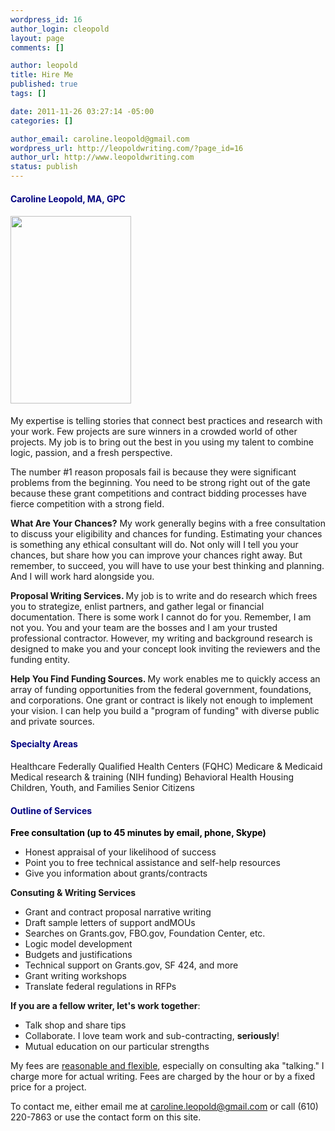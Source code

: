 ```yaml
--- 
wordpress_id: 16
author_login: cleopold
layout: page
comments: []

author: leopold
title: Hire Me
published: true
tags: []

date: 2011-11-26 03:27:14 -05:00
categories: []

author_email: caroline.leopold@gmail.com
wordpress_url: http://leopoldwriting.com/?page_id=16
author_url: http://www.leopoldwriting.com
status: publish
---
```

<h4 style="text-align: left;"><strong><span style="color: #000080;">Caroline Leopold, MA, GPC</span></strong></h4>
<h4 style="text-align: left;"><a href="http://leopoldwriting.com/wp-content/uploads/2011/11/prettyme1.jpg"><img class="alignright size-medium wp-image-430" title="prettyme" src="http://leopoldwriting.com/wp-content/uploads/2011/11/prettyme1-193x300.jpg" alt="" width="193" height="300" /></a></h4>
My expertise is telling stories that connect best practices and research with your work. Few projects are sure winners in a crowded world of other projects. My job is to bring out the best in you using my talent to combine logic, passion, and a fresh perspective.

The number #1 reason proposals fail is because they were significant problems from the beginning. You need to be strong right out of the gate because these grant competitions and contract bidding processes have fierce competition with a strong field.

<strong>What Are Your Chances?</strong> My work generally begins with a free consultation to discuss your eligibility and chances for funding. Estimating your chances is something any ethical consultant will do. Not only will I tell you your chances, but share how you can improve your chances right away. But remember, to succeed, you will have to use your best thinking and planning. And I will work hard alongside you.

<strong>Proposal Writing Services. </strong>My job is to write and do research which frees you to strategize, enlist partners, and gather legal or financial documentation. There is some work I cannot do for you. Remember, I am not you. You and your team are the bosses and I am your trusted professional contractor. However, my writing and background research is designed to make you and your concept look inviting the reviewers and the funding entity.

<strong>Help You Find Funding Sources. </strong>My work enables me to quickly access an array of funding opportunities from the federal government, foundations, and corporations. One grant or contract is likely not enough to implement your vision. I can help you build a "program of funding" with diverse public and private sources.
<h4><span style="text-align: left; color: #000080;">Specialty Areas</span></h4>
Healthcare
Federally Qualified Health Centers (FQHC)
Medicare &amp; Medicaid
Medical research &amp; training (NIH funding)
Behavioral Health
Housing
Children, Youth, and Families
Senior Citizens
<h4><span style="color: #000080;">Outline of Services</span></h4>
<span style="color: #000000;"><strong>Free consultation (up to 45 minutes by email, phone, Skype)</strong></span>
<ul>
	<li>Honest appraisal of your likelihood of success</li>
	<li>Point you to free technical assistance and self-help resources</li>
	<li>Give you information about grants/contracts</li>
</ul>
<strong>Consuting &amp; Writing Services</strong>
<ul>
	<li>Grant and contract proposal narrative writing</li>
	<li>Draft sample letters of support andMOUs</li>
	<li>Searches on Grants.gov, FBO.gov, Foundation Center, etc.</li>
	<li>Logic model development</li>
	<li>Budgets and justifications</li>
	<li>Technical support on Grants.gov, SF 424, and more</li>
	<li>Grant writing workshops</li>
	<li>Translate federal regulations in RFPs</li>
</ul>
<strong>If you are a fellow writer, let's work together</strong>:
<ul>
	<li>Talk shop and share tips</li>
	<li>Collaborate. I love team work and sub-contracting, <strong>seriously</strong>!</li>
	<li>Mutual education on our particular strengths</li>
</ul>
My fees are <span style="text-decoration: underline;">reasonable and flexible</span>, especially on consulting aka "talking." I charge more for actual writing. Fees are charged by the hour or by a fixed price for a project.

To contact me, either email me at caroline.leopold@gmail.com or call (610) 220-7863 or use the contact form on this site.

<span style="color: #008000;"><strong>
</strong></span>

&nbsp;
